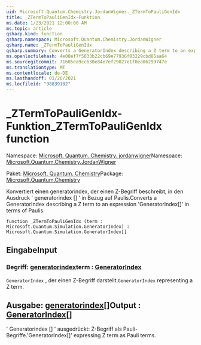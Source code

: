 ```yaml
---
uid: Microsoft.Quantum.Chemistry.JordanWigner._ZTermToPauliGenIdx
title: _ZTermToPauliGenIdx-Funktion
ms.date: 1/23/2021 12:00:00 AM
ms.topic: article
qsharp.kind: function
qsharp.namespace: Microsoft.Quantum.Chemistry.JordanWigner
qsharp.name: _ZTermToPauliGenIdx
qsharp.summary: Converts a GeneratorIndex describing a Z term to an expression 'GeneratorIndex[]' in terms of Paulis.
ms.openlocfilehash: 4e08ef7f5033b22cb69e77936f83229cbd85aa64
ms.sourcegitcommit: 71605ea9cc630e84e7ef29027e1f0ea06299747e
ms.translationtype: MT
ms.contentlocale: de-DE
ms.lasthandoff: 01/26/2021
ms.locfileid: "98839102"
---
```

# <a name="_ztermtopauligenidx-function"></a><span data-ttu-id="68e98-102">_ZTermToPauliGenIdx-Funktion</span><span class="sxs-lookup"><span data-stu-id="68e98-102">_ZTermToPauliGenIdx function</span></span>

<span data-ttu-id="68e98-103">Namespace: [Microsoft. Quantum. Chemistry. jordanwigner](xref:Microsoft.Quantum.Chemistry.JordanWigner)</span><span class="sxs-lookup"><span data-stu-id="68e98-103">Namespace: [Microsoft.Quantum.Chemistry.JordanWigner](xref:Microsoft.Quantum.Chemistry.JordanWigner)</span></span>

<span data-ttu-id="68e98-104">Paket: [Microsoft. Quantum. Chemistry](https://nuget.org/packages/Microsoft.Quantum.Chemistry)</span><span class="sxs-lookup"><span data-stu-id="68e98-104">Package: [Microsoft.Quantum.Chemistry](https://nuget.org/packages/Microsoft.Quantum.Chemistry)</span></span>


<span data-ttu-id="68e98-105">Konvertiert einen generatorindex, der einen Z-Begriff beschreibt, in den Ausdruck ' generatorindex [] ' in Bezug auf Paulis.</span><span class="sxs-lookup"><span data-stu-id="68e98-105">Converts a GeneratorIndex describing a Z term to an expression 'GeneratorIndex[]' in terms of Paulis.</span></span>

```qsharp
function _ZTermToPauliGenIdx (term : Microsoft.Quantum.Simulation.GeneratorIndex) : Microsoft.Quantum.Simulation.GeneratorIndex[]
```


## <a name="input"></a><span data-ttu-id="68e98-106">Eingabe</span><span class="sxs-lookup"><span data-stu-id="68e98-106">Input</span></span>

### <a name="term--generatorindex"></a><span data-ttu-id="68e98-107">Begriff: [generatorindex](xref:Microsoft.Quantum.Simulation.GeneratorIndex)</span><span class="sxs-lookup"><span data-stu-id="68e98-107">term : [GeneratorIndex](xref:Microsoft.Quantum.Simulation.GeneratorIndex)</span></span>

<span data-ttu-id="68e98-108">`GeneratorIndex` , der einen Z-Begriff darstellt.</span><span class="sxs-lookup"><span data-stu-id="68e98-108">`GeneratorIndex` representing a Z term.</span></span>



## <a name="output--generatorindex"></a><span data-ttu-id="68e98-109">Ausgabe: [generatorindex](xref:Microsoft.Quantum.Simulation.GeneratorIndex)[]</span><span class="sxs-lookup"><span data-stu-id="68e98-109">Output : [GeneratorIndex](xref:Microsoft.Quantum.Simulation.GeneratorIndex)[]</span></span>

<span data-ttu-id="68e98-110">' Generatorindex [] ' ausgedrückt: Z-Begriff als Pauli-Begriffe.</span><span class="sxs-lookup"><span data-stu-id="68e98-110">'GeneratorIndex[]' expressing Z term as Pauli terms.</span></span>